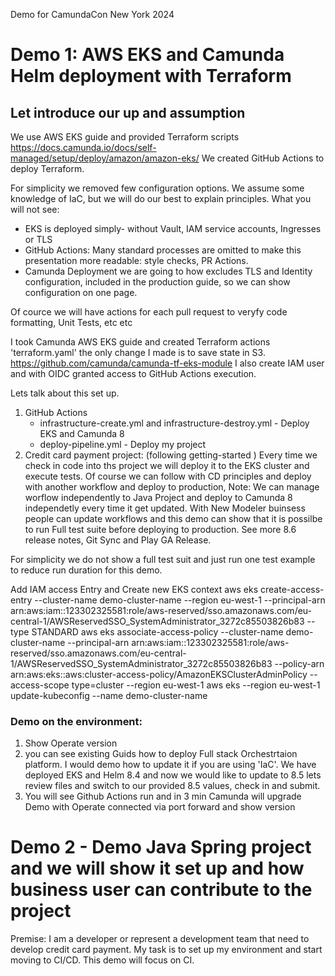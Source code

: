 
Demo for CamundaCon New York 2024

# Demo 1: AWS EKS and Camunda Helm deployment with Terraform

## Let introduce our up and assumption

We use AWS EKS guide and provided Terraform scripts https://docs.camunda.io/docs/self-managed/setup/deploy/amazon/amazon-eks/ 
We created GitHub Actions to deploy Terraform.

For simplicity we removed few configuration options. We assume some knowledge of IaC, but we will do our best to explain principles.
What you will not see:
* EKS is deployed simply- without Vault, IAM service accounts, Ingresses or TLS 
* GitHub Actions: Many standard processes are omitted to make this presentation more readable: style checks, PR Actions.
* Camunda Deployment we are going to how excludes TLS and Identity configuration, included in the production guide,  so we can show configuration on one page.

Of cource we will have actions for each pull request to veryfy code formatting, Unit Tests, etc etc

I took Camunda AWS EKS guide and created Terraform actions 'terraform.yaml' the only change I made is to save state in S3. 
https://github.com/camunda/camunda-tf-eks-module
I also create IAM user and with OIDC granted access to GitHub Actions execution.

Lets talk about this set up.
1. GitHub Actions
    - infrastructure-create.yml and infrastructure-destroy.yml - Deploy EKS and Camunda 8
    - deploy-pipeline.yml - Deploy my project
2. Credit card payment project: (following getting-started )
    Every time we check in code into ths project we will deploy it to the EKS cluster and execute tests. 
    Of course we can follow with CD principles and deploy with another workflow and deploy to production,
    Note: We can manage worflow independently to Java Project and deploy to Camunda 8 independetly every time it get updated. With New Modeler buinsess people can update workflows and this demo can show that it is possilbe to run Full test suite before deploying to production. See more 8.6 release notes, Git Sync and Play GA Release.

For simplicity we do not show a full test suit and just run one test example to reduce run duration for this demo.

Add IAM access Entry and Create new EKS context 
aws eks create-access-entry --cluster-name demo-cluster-name --region eu-west-1  --principal-arn arn:aws:iam::123302325581:role/aws-reserved/sso.amazonaws.com/eu-central-1/AWSReservedSSO_SystemAdministrator_3272c85503826b83 --type STANDARD
aws eks associate-access-policy --cluster-name demo-cluster-name --principal-arn arn:aws:iam::123302325581:role/aws-reserved/sso.amazonaws.com/eu-central-1/AWSReservedSSO_SystemAdministrator_3272c85503826b83 --policy-arn arn:aws:eks::aws:cluster-access-policy/AmazonEKSClusterAdminPolicy --access-scope type=cluster --region eu-west-1
aws eks --region eu-west-1 update-kubeconfig --name demo-cluster-name




### Demo on the environment:
1. Show Operate version
2. you can see existing Guids how to deploy Full stack Orchestrtaion platform. I would demo how to update it if you are using 'IaC'.
We have deployed EKS and Helm 8.4 and now we would like to update to 8.5
lets review files and switch to our provided 8.5 values, check in and submit.
3. You will see Github Actions run and in 3 min Camunda will upgrade
    Demo with Operate connected via port forward and show version


# Demo 2 - Demo Java Spring project and we will show it set up and how business user can contribute to the project


Premise: I am a developer or represent a development team that need to develop credit card payment.
My task is to set up my environment and start moving to CI/CD. This demo will focus on CI.
